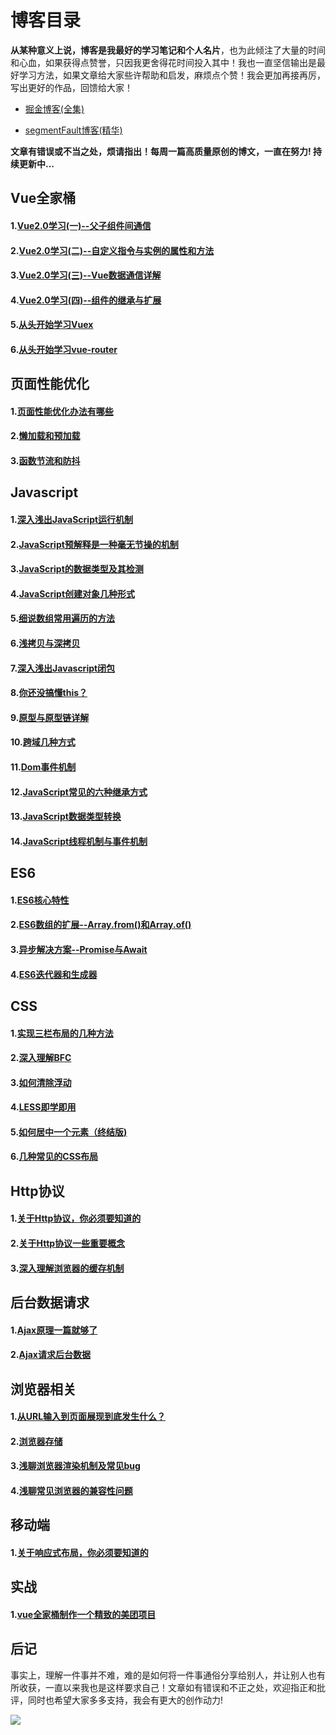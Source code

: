 # 博客目录
**从某种意义上说，博客是我最好的学习笔记和个人名片**，也为此倾注了大量的时间和心血，如果获得点赞誉，只因我更舍得花时间投入其中！我也一直坚信输出是最好学习方法，如果文章给大家些许帮助和启发，麻烦点个赞！我会更加再接再厉，写出更好的作品，回馈给大家！

- [掘金博客(全集)](https://juejin.im/user/5a9a9cdcf265da238b7d771c)

- [segmentFault博客(精华)](https://segmentfault.com/u/langlixingzhou/articles)

**文章有错误或不当之处，烦请指出！每周一篇高质量原创的博文，一直在努力! 持续更新中...**  
## Vue全家桶
#### 1.[Vue2.0学习(一)--父子组件间通信](https://github.com/ljianshu/Blog/issues/32)
#### 2.[Vue2.0学习(二)--自定义指令与实例的属性和方法](https://github.com/ljianshu/Blog/issues/33)
#### 3.[Vue2.0学习(三)--Vue数据通信详解](https://github.com/ljianshu/Blog/issues/34)
#### 4.[Vue2.0学习(四)--组件的继承与扩展](https://github.com/ljianshu/Blog/issues/35)

#### 5.[从头开始学习Vuex](https://github.com/ljianshu/Blog/issues/36)
#### 6.[从头开始学习vue-router](https://github.com/ljianshu/Blog/issues/39)

## 页面性能优化
#### 1.[页面性能优化办法有哪些](https://github.com/ljianshu/Blog/issues/9)
#### 2.[懒加载和预加载](https://github.com/ljianshu/Blog/issues/8)
#### 3.[函数节流和防抖](https://github.com/ljianshu/Blog/issues/43)

## Javascript
#### 1.[深入浅出JavaScript运行机制](https://github.com/ljianshu/Blog/issues/2)
#### 2.[JavaScript预解释是一种毫无节操的机制](https://github.com/ljianshu/Blog/issues/3)
#### 3.[JavaScript的数据类型及其检测](https://github.com/ljianshu/Blog/issues/4)
#### 4.[JavaScript创建对象几种形式 ](https://github.com/ljianshu/Blog/issues/17)
#### 5.[细说数组常用遍历的方法](https://github.com/ljianshu/Blog/issues/31)
#### 6.[浅拷贝与深拷贝](https://github.com/ljianshu/Blog/issues/5)
#### 7.[深入浅出Javascript闭包](https://github.com/ljianshu/Blog/issues/6)
#### 8.[你还没搞懂this？](https://github.com/ljianshu/Blog/issues/7)
#### 9.[原型与原型链详解](https://github.com/ljianshu/Blog/issues/18)
#### 10.[跨域几种方式](https://github.com/ljianshu/Blog/issues/30)
#### 11.[Dom事件机制](https://github.com/ljianshu/Blog/issues/44)
#### 12.[JavaScript常见的六种继承方式](https://github.com/ljianshu/Blog/issues/20)
#### 13.[JavaScript数据类型转换](https://github.com/ljianshu/Blog/issues/1)
#### 14.[JavaScript线程机制与事件机制](https://github.com/ljianshu/Blog/issues/28)
## ES6
#### 1.[ES6核心特性](https://github.com/ljianshu/Blog/issues/10)
#### 2.[ES6数组的扩展--Array.from()和Array.of()](https://github.com/ljianshu/Blog/issues/12)
#### 3.[异步解决方案--Promise与Await](https://github.com/ljianshu/Blog/issues/13)
#### 4.[ES6迭代器和生成器](https://github.com/ljianshu/Blog/issues/42)
## CSS
#### 1.[实现三栏布局的几种方法](https://github.com/ljianshu/Blog/issues/14)
#### 2.[深入理解BFC](https://github.com/ljianshu/Blog/issues/15)
#### 3.[如何清除浮动](https://github.com/ljianshu/Blog/issues/16)
#### 4.[LESS即学即用](https://github.com/ljianshu/Blog/issues/19)
#### 5.[如何居中一个元素（终结版)](https://github.com/ljianshu/Blog/issues/29)
#### 6.[几种常见的CSS布局](https://github.com/ljianshu/Blog/issues/40)
## Http协议
#### 1.[关于Http协议，你必须要知道的](https://github.com/ljianshu/Blog/issues/21)
#### 2.[关于Http协议一些重要概念](https://github.com/ljianshu/Blog/issues/22)
#### 3.[深入理解浏览器的缓存机制](https://github.com/ljianshu/Blog/issues/23)
## 后台数据请求
#### 1.[Ajax原理一篇就够了](https://github.com/ljianshu/Blog/issues/45)
#### 2.[Ajax请求后台数据](https://github.com/ljianshu/Blog/issues/46)
## 浏览器相关
#### 1.[从URL输入到页面展现到底发生什么？](https://github.com/ljianshu/Blog/issues/24)
#### 2.[浏览器存储](https://github.com/ljianshu/Blog/issues/25)
#### 3.[浅聊浏览器渲染机制及常见bug](https://github.com/ljianshu/Blog/issues/26)
#### 4.[浅聊常见浏览器的兼容性问题](https://github.com/ljianshu/Blog/issues/27)
## 移动端
#### 1.[关于响应式布局，你必须要知道的](https://github.com/ljianshu/Blog/issues/38)

## 实战
#### 1.[vue全家桶制作一个精致的美团项目](https://github.com/ljianshu/Blog/issues/37)
## 后记
事实上，理解一件事并不难，难的是如何将一件事通俗分享给别人，并让别人也有所收获，一直以来我也是这样要求自己！文章如有错误和不正之处，欢迎指正和批评，同时也希望大家多多支持，我会有更大的创作动力!

![](https://user-gold-cdn.xitu.io/2018/12/20/167c918b0e7432ed?w=347&h=205&f=png&s=40711)

